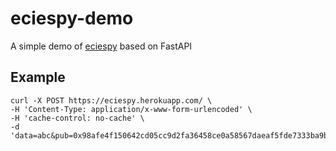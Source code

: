 # eciespy-demo

A simple demo of [eciespy](https://github.com/ecies/py) based on FastAPI

## Example

    curl -X POST https://eciespy.herokuapp.com/ \
    -H 'Content-Type: application/x-www-form-urlencoded' \
    -H 'cache-control: no-cache' \
    -d  'data=abc&pub=0x98afe4f150642cd05cc9d2fa36458ce0a58567daeaf5fde7333ba9b403011140a4e28911fcf83ab1f457a30b4959efc4b9306f514a4c3711a16a80e3b47eb58b'
